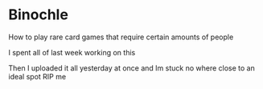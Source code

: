 # Binochle
How to play rare card games that require certain amounts of people

I spent all of last week working on this

Then I uploaded it all yesterday at once and Im stuck no where close to an ideal spot
RIP me
